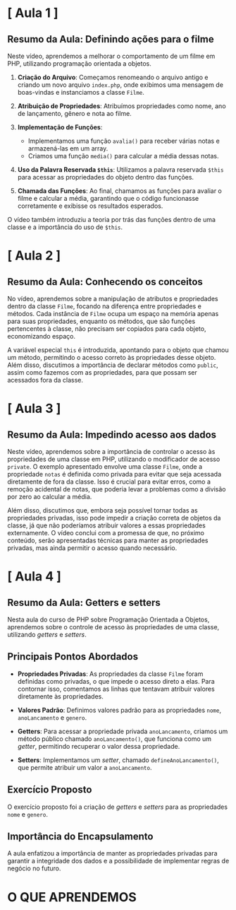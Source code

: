 # [ Aula 1 ]
## Resumo da Aula: Definindo ações para o filme

Neste vídeo, aprendemos a melhorar o comportamento de um filme em PHP, utilizando programação orientada a objetos. 

1. **Criação do Arquivo**: Começamos renomeando o arquivo antigo e criando um novo arquivo `index.php`, onde exibimos uma mensagem de boas-vindas e instanciamos a classe `Filme`.

2. **Atribuição de Propriedades**: Atribuímos propriedades como nome, ano de lançamento, gênero e nota ao filme.

3. **Implementação de Funções**:
   - Implementamos uma função `avalia()` para receber várias notas e armazená-las em um array.
   - Criamos uma função `media()` para calcular a média dessas notas.

4. **Uso da Palavra Reservada `$this`**: Utilizamos a palavra reservada `$this` para acessar as propriedades do objeto dentro das funções.

5. **Chamada das Funções**: Ao final, chamamos as funções para avaliar o filme e calcular a média, garantindo que o código funcionasse corretamente e exibisse os resultados esperados.

O vídeo também introduziu a teoria por trás das funções dentro de uma classe e a importância do uso de `$this`.
<br>

# [ Aula 2 ]
## Resumo da Aula: Conhecendo os conceitos

No vídeo, aprendemos sobre a manipulação de atributos e propriedades dentro da classe `Filme`, focando na diferença entre propriedades e métodos. Cada instância de `Filme` ocupa um espaço na memória apenas para suas propriedades, enquanto os métodos, que são funções pertencentes à classe, não precisam ser copiados para cada objeto, economizando espaço. 

A variável especial `this` é introduzida, apontando para o objeto que chamou um método, permitindo o acesso correto às propriedades desse objeto. Além disso, discutimos a importância de declarar métodos como `public`, assim como fazemos com as propriedades, para que possam ser acessados fora da classe.
<br>

# [ Aula 3 ]
## Resumo da Aula: Impedindo acesso aos dados

Neste vídeo, aprendemos sobre a importância de controlar o acesso às propriedades de uma classe em PHP, utilizando o modificador de acesso `private`. O exemplo apresentado envolve uma classe `Filme`, onde a propriedade `notas` é definida como privada para evitar que seja acessada diretamente de fora da classe. Isso é crucial para evitar erros, como a remoção acidental de notas, que poderia levar a problemas como a divisão por zero ao calcular a média.

Além disso, discutimos que, embora seja possível tornar todas as propriedades privadas, isso pode impedir a criação correta de objetos da classe, já que não poderíamos atribuir valores a essas propriedades externamente. O vídeo conclui com a promessa de que, no próximo conteúdo, serão apresentadas técnicas para manter as propriedades privadas, mas ainda permitir o acesso quando necessário.
<br>

# [ Aula 4 ]
## Resumo da Aula: Getters e setters

Nesta aula do curso de PHP sobre Programação Orientada a Objetos, aprendemos sobre o controle de acesso às propriedades de uma classe, utilizando *getters* e *setters*.

## Principais Pontos Abordados

- **Propriedades Privadas**: As propriedades da classe `Filme` foram definidas como privadas, o que impede o acesso direto a elas. Para contornar isso, comentamos as linhas que tentavam atribuir valores diretamente às propriedades.

- **Valores Padrão**: Definimos valores padrão para as propriedades `nome`, `anoLancamento` e `genero`.

- **Getters**: Para acessar a propriedade privada `anoLancamento`, criamos um método público chamado `anoLancamento()`, que funciona como um *getter*, permitindo recuperar o valor dessa propriedade.

- **Setters**: Implementamos um *setter*, chamado `defineAnoLancamento()`, que permite atribuir um valor a `anoLancamento`.

## Exercício Proposto

O exercício proposto foi a criação de *getters* e *setters* para as propriedades `nome` e `genero`.

## Importância do Encapsulamento

A aula enfatizou a importância de manter as propriedades privadas para garantir a integridade dos dados e a possibilidade de implementar regras de negócio no futuro.
<br>

# O QUE APRENDEMOS
